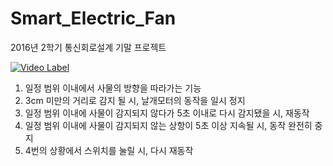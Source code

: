 # Smart_Electric_Fan
2016년 2학기 통신회로설계 기말 프로젝트

[![Video Label](https://img.youtube.com/vi/PpgFpM-WihY/0.jpg)](https://www.youtube.com/watch?v=PpgFpM-WihY)
1. 일정 범위 이내에서 사물의 방향을 따라가는 기능
2. 3cm 미만의 거리로 감지 될 시, 날개모터의 동작을 일시 정지
3. 일정 범위 이내에 사물이 감지되지 않다가 5초 이내로 다시 감지됐을 시, 재동작
4. 일정 범위 이내에 사물이 감지되지 않는 상항이 5초 이상 지속될 시, 동작 완전히 중지
5. 4번의 상황에서 스위치를 눌릴 시, 다시 재동작

